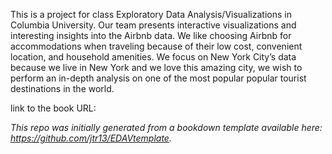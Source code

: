 This is a project for class Exploratory Data Analysis/Visualizations in Columbia University. Our team presents interactive visualizations and interesting insights into the Airbnb data. We like choosing Airbnb for accommodations when traveling because of their low cost, convenient location, and household amenities. We focus on New York City’s data because we live in New York and we love this amazing city, we wish to perform an in-depth analysis on one of the most popular popular tourist destinations in the world.

link to the book URL:	

*This repo was initially generated from a bookdown template available here: https://github.com/jtr13/EDAVtemplate.*	


